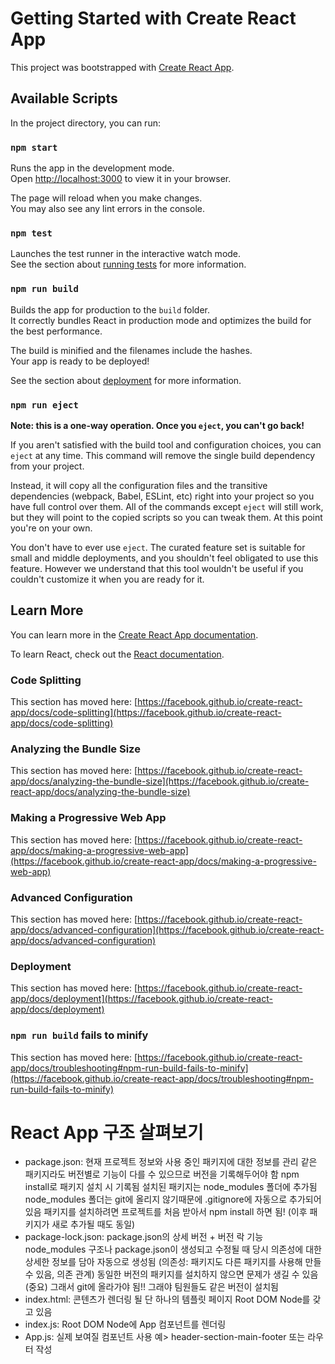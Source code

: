 # Getting Started with Create React App

This project was bootstrapped with [Create React App](https://github.com/facebook/create-react-app).

## Available Scripts

In the project directory, you can run:

### `npm start`

Runs the app in the development mode.\
Open [http://localhost:3000](http://localhost:3000) to view it in your browser.

The page will reload when you make changes.\
You may also see any lint errors in the console.

### `npm test`

Launches the test runner in the interactive watch mode.\
See the section about [running tests](https://facebook.github.io/create-react-app/docs/running-tests) for more information.

### `npm run build`

Builds the app for production to the `build` folder.\
It correctly bundles React in production mode and optimizes the build for the best performance.

The build is minified and the filenames include the hashes.\
Your app is ready to be deployed!

See the section about [deployment](https://facebook.github.io/create-react-app/docs/deployment) for more information.

### `npm run eject`

**Note: this is a one-way operation. Once you `eject`, you can't go back!**

If you aren't satisfied with the build tool and configuration choices, you can `eject` at any time. This command will remove the single build dependency from your project.

Instead, it will copy all the configuration files and the transitive dependencies (webpack, Babel, ESLint, etc) right into your project so you have full control over them. All of the commands except `eject` will still work, but they will point to the copied scripts so you can tweak them. At this point you're on your own.

You don't have to ever use `eject`. The curated feature set is suitable for small and middle deployments, and you shouldn't feel obligated to use this feature. However we understand that this tool wouldn't be useful if you couldn't customize it when you are ready for it.

## Learn More

You can learn more in the [Create React App documentation](https://facebook.github.io/create-react-app/docs/getting-started).

To learn React, check out the [React documentation](https://reactjs.org/).

### Code Splitting

This section has moved here: [https://facebook.github.io/create-react-app/docs/code-splitting](https://facebook.github.io/create-react-app/docs/code-splitting)

### Analyzing the Bundle Size

This section has moved here: [https://facebook.github.io/create-react-app/docs/analyzing-the-bundle-size](https://facebook.github.io/create-react-app/docs/analyzing-the-bundle-size)

### Making a Progressive Web App

This section has moved here: [https://facebook.github.io/create-react-app/docs/making-a-progressive-web-app](https://facebook.github.io/create-react-app/docs/making-a-progressive-web-app)

### Advanced Configuration

This section has moved here: [https://facebook.github.io/create-react-app/docs/advanced-configuration](https://facebook.github.io/create-react-app/docs/advanced-configuration)

### Deployment

This section has moved here: [https://facebook.github.io/create-react-app/docs/deployment](https://facebook.github.io/create-react-app/docs/deployment)

### `npm run build` fails to minify

This section has moved here: [https://facebook.github.io/create-react-app/docs/troubleshooting#npm-run-build-fails-to-minify](https://facebook.github.io/create-react-app/docs/troubleshooting#npm-run-build-fails-to-minify)

# React App 구조 살펴보기
- package.json: 
  현재 프로젝트 정보와 사용 중인 패키지에 대한 정보를 관리
  같은 패키지라도 버전별로 기능이 다를 수 있으므로 버전을 기록해두어야 함
  npm install로 패키지 설치 시 기록됨
  설치된 패키지는 node_modules 폴더에 추가됨
  node_modules 폴더는 git에 올리지 않기때문에 .gitignore에 자동으로 추가되어 있음
  패키지를 설치하려면 프로젝트를 처음 받아서 npm install 하면 됨! (이후 패키지가 새로 추가될 때도 동일)
- package-lock.json: 
  package.json의 상세 버전 + 버전 락 기능
  node_modules 구조나 package.json이 생성되고 수정될 때 당시 의존성에 대한 상세한 정보를 담아 자동으로 생성됨
  (의존성: 패키지도 다른 패키지를 사용해 만들 수 있음, 의존 관계)
  동일한 버전의 패키지를 설치하지 않으면 문제가 생길 수 있음
  (중요) 그래서 git에 올라가야 됨!! 그래야 팀원들도 같은 버전이 설치됨
- index.html: 
  콘텐츠가 렌더링 될 단 하나의 템플릿 페이지
  Root DOM Node를 갖고 있음
- index.js: 
  Root DOM Node에 App 컴포넌트를 렌더링
- App.js: 
  실제 보여질 컴포넌트
  사용 예> header-section-main-footer 또는 라우터 작성